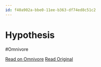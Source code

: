 ```yaml
---
id: f40a902a-bbe0-11ee-b363-df74ed8c51c2
---
```


# Hypothesis
#Omnivore

[Read on Omnivore](https://omnivore.app/me/hypothesis-18d4325492f)
[Read Original](https://hypothes.is/a/asa1krvfEe6lOB8fo8m0dQ)

